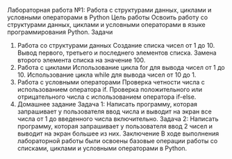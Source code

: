 Лабораторная работа №1: Работа с структурами данных, циклами и условными операторами в Python
Цель работы
Освоить работу со структурами данных, циклами и условными операторами в языке программирования Python.
Задачи
1. Работа со структурами данных
Создание списка чисел от 1 до 10.
Вывод первого, третьего и последнего элементов списка.
Замена второго элемента списка на значение 100.
2. Работа с циклами
Использование цикла for для вывода чисел от 1 до 10.
Использование цикла while для вывода чисел от 10 до 1.
3. Работа с условными операторами
Проверка четности числа с использованием оператора if.
Проверка положительного или отрицательного числа с использованием оператора if-else.
4. Домашнее задание
Задача 1: Написать программу, которая запрашивает у пользователя ввод числа и выводит на экран все числа от 1 до введенного числа включительно.
Задача 2: Написать программу, которая запрашивает у пользователя ввод 2 чисел и выводит на экран большее из них.
Заключение
В ходе выполнения лабораторной работы были освоены базовые операции работы со списками, циклами и условными операторами в Python.
